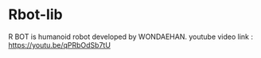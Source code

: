 # Rbot-lib
R BOT is humanoid robot developed by WONDAEHAN.
youtube video link : https://youtu.be/qPRbOdSb7tU
